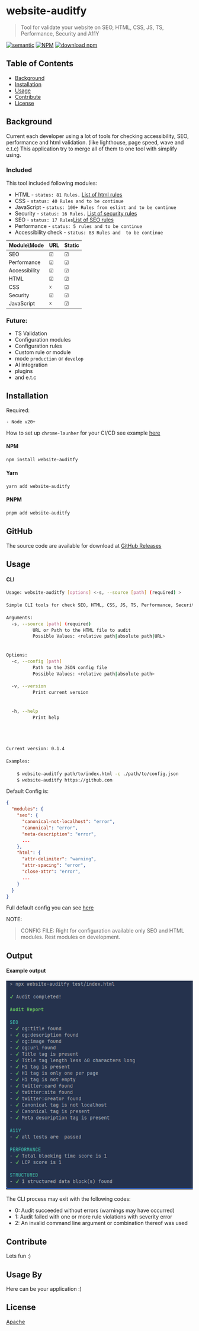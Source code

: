 # website-auditfy

> Tool for validate your website on SEO, HTML, CSS, JS, TS, Performance, Security and A11Y

[![semantic](https://img.shields.io/badge/%20%20%F0%9F%93%A6%F0%9F%9A%80-semantic--release-e10079.svg)](https://github.com/semantic-release/semantic-release)
[![NPM](https://img.shields.io/npm/v/website-auditfy)](https://www.npmjs.com/package/website-auditfy)
[![download npm](https://img.shields.io/npm/dm/website-auditfy.svg)](https://www.npmjs.com/package/website-auditfy)

## Table of Contents

- [Background](#background)
- [Installation](#installation)
- [Usage](#usage)
- [Contribute](#contribute)
- [License](#license)

## Background 

Current each developer using a lot of tools for checking accessibility, SEO, performance and html validation. (like lighthouse, page speed, wave and e.t.c)
This application try to merge all of them to one tool with simplify using. 

### Included

This tool included following modules: 

- HTML  -  `status: 81 Rules.` [List of html rules](/docs/rules/html.rules.md)
- CSS  -  `status: 40 Rules and to be continue`
- JavaScript - `status: 100+ Rules from eslint and to be continue`
- Security - `status: 16 Rules.` [List of security rules](/docs/rules/security.rules.md)
- SEO  - `status: 17 Rules`[List of SEO rules](/docs/rules/seo.rules.md)
- Performance  - `status: 5 rules and to be continue`
- Accessibility check  -  `status: 83 Rules and  to be continue`

| Module\Mode    | URL | Static |
|:---------------|:----|:-------|
| SEO            | ☑   | ☑      |
| Performance    | ☑   | ☑      |
| Accessibility  | ☑   | ☑      |
| HTML           | ☑   | ☑      |
| CSS            | ☓   | ☑      |
| Security       | ☑   | ☑      |
| JavaScript     | ☓   | ☑      |


### Future:
- TS Validation
- Configuration modules
- Configuration rules
- Custom rule or module
- mode `production` or `develop`
- AI integration
- plugins
- and e.t.c

## Installation

Required: 
```angular2html
- Node v20+
```

How to set up `chrome-launher` for your CI/CD see example [here](./docs/chrome-launcher.md)
#### NPM
```bash
npm install website-auditfy 
```
#### Yarn
```bash
yarn add website-auditfy
```
#### PNPM 
```bash
pnpm add website-auditfy
```

## GitHub
The source code are available for download at [GitHub Releases](https://github.com/romanrostislavovich/auditfy/releases) 

## Usage

#### CLI

```bash
Usage: website-auditfy [options] <-s, --source [path] (required) >

Simple CLI tools for check SEO, HTML, CSS, JS, TS, Performance, Security and A11Y

Arguments:
  -s, --source [path] (required)   
          URL or Path to the HTML file to audit
          Possible Values: <relative path|absolute path|URL>
          

Options:
  -c, --config [path]              
          Path to the JSON config file
          Possible Values: <relative path|absolute path>

  -v, --version
          Print current version


  -h, --help
          Print help




Current version: 0.1.4

Examples:

    $ website-auditfy path/to/index.html -c ./path/to/config.json
    $ website-auditfy https://github.com
```

Default Config is:

```json
{
  "modules": {
    "seo": {
      "canonical-not-localhost": "error",
      "canonical": "error",
      "meta-description": "error",
      ...
    },
    "html": {
      "attr-delimiter": "warning",
      "attr-spacing": "error",
      "close-attr": "error",
      ...
    }
  }
}
```

Full default config you can see [here](./src/config/default.ts)

NOTE:
> CONFIG FILE: Right for configuration available only SEO and HTML modules. Rest modules on development.

## Output

#### Example output 
![img.png](docs/img/img.png)

The CLI process may exit with the following codes:


- 0: Audit succeeded without errors (warnings may have occurred)
- 1: Audit failed with one or more rule violations with severity error
- 2: An invalid command line argument or combination thereof was used

## Contribute

Lets fun :) 

## Usage By 

Here can be your application :)

## License

[Apache](./LICENSE)